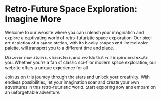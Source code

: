 <!--font:Montserrat-->

# Retro-Future Space Exploration: Imagine More

Welcome to our website where you can unleash your imagination and explore a captivating world of retro-futuristic space exploration. Our pixel art depiction of a space station, with its blocky shapes and limited color palette, will transport you to a different time and place.

Discover new stories, characters, and worlds that will inspire and excite you. Whether you're a fan of classic sci-fi or modern space exploration, our website offers a unique experience for all.

Join us on this journey through the stars and unlock your creativity. With endless possibilities, let your imagination soar and create your own adventures in this retro-futuristic world. Start exploring now and embark on an unforgettable adventure.

<!--

Write me markdown content of website with wallpaper:

"A pixel art depiction of a space station, with blocky shapes and limited colors that create a retro and futuristic feel."

The header of the page should not be copy of the text but rather a real content of the website which is using this wallpaper.


---


# Retro-Futuristic Space Station Wallpaper

Welcome to our website featuring a stunning pixel art depiction of a space station. This wallpaper captures the essence of retro and futuristic design with its blocky shapes and limited color palette. 

Whether you're a fan of classic sci-fi or modern space exploration, this wallpaper is sure to add a unique touch to your desktop or mobile device. Download it now and transport yourself to a world of adventure and imagination.


---


Heading should not include word "wallpaper". The website should not be about the wallpaper itself, wallpaper is just a related background, rewrite whole content.


---


# Explore the Retro-Futuristic World of Space Station

Step into a world of adventure and imagination with our stunning pixel art depiction of a space station. With its blocky shapes and limited color palette, this artwork captures the essence of retro and futuristic design.

Our website invites you to explore this captivating world of space exploration and sci-fi inspiration. Discover new stories, characters, and worlds that will transport you to a different time and place.

Whether you're a fan of classic sci-fi or modern space exploration, our website offers a unique experience for all. Join us on this journey through the stars and unlock your imagination.


---


Heading is too long, rewrite whole content.


---


# Discover the Retro-Futuristic World of Space Exploration

Welcome to our website where you can discover a captivating world of space exploration and sci-fi inspiration. Our stunning pixel art depiction of a space station, with its blocky shapes and limited color palette, captures the essence of retro and futuristic design.

Explore new stories, characters, and worlds that will transport you to a different time and place. Whether you're a fan of classic sci-fi or modern space exploration, our website offers a unique experience for all.

Join us on this journey through the stars and unlock your imagination. Discover new possibilities and let your creativity soar. Start exploring now and get ready to be inspired.


---


Heading is too long, rewrite whole content.


---


# Unleash Your Imagination with Retro-Futuristic Space Exploration

Welcome to our website where you can unleash your imagination and explore a captivating world of retro-futuristic space exploration. Our pixel art depiction of a space station, with its blocky shapes and limited color palette, will transport you to a different time and place.

Discover new stories, characters, and worlds that will inspire and excite you. Whether you're a fan of classic sci-fi or modern space exploration, our website offers a unique experience for all.

Join us on this journey through the stars and unlock your creativity. With endless possibilities, let your imagination soar and create your own adventures in this retro-futuristic world. Start exploring now and embark on an unforgettable adventure.


---


Write me a Google font which is best fitting for the website.

Pick from the list:
- Montserrat
- Lobster
- Great Vibes
- Lato
- Futura
- Orbitron
- Inter
- Alegreya
- Dancing Script
- Barlow Condensed
- Exo 2
- Playfair Display
- Poppins
- IBM Plex Sans
- Roboto
- Open Sans
- Raleway


Write just the font name nothing else.


---


Write me a Google font which is best fitting for the website.

Pick from the list:
- Montserrat
- Lobster
- Great Vibes
- Lato
- Futura
- Orbitron
- Inter
- Alegreya
- Dancing Script
- Barlow Condensed
- Exo 2
- Playfair Display
- Poppins
- IBM Plex Sans
- Roboto
- Open Sans
- Raleway


Write just the font name nothing else.


---


Montserrat

-->
